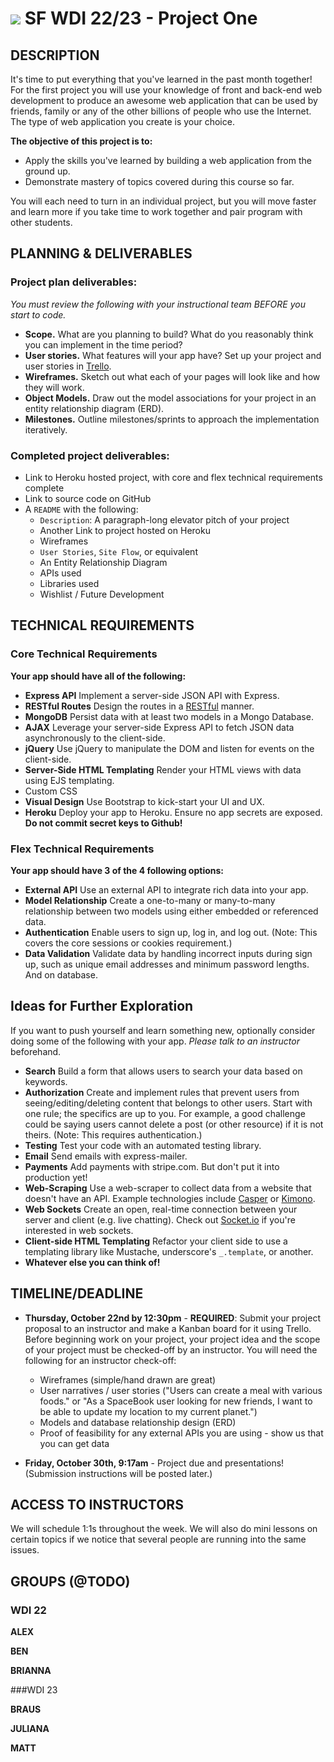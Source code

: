 # ![](https://ga-dash.s3.amazonaws.com/production/assets/logo-9f88ae6c9c3871690e33280fcf557f33.png) SF WDI 22/23 - Project One


## DESCRIPTION

It's time to put everything that you've learned in the past month together! For the first project you will use your knowledge of front and back-end web development to produce an awesome web application that can be used by friends, family or any of the other billions of people who use the Internet. The type of web application you create is your choice.

**The objective of this project is to:**

* Apply the skills you've learned by building a web application from the ground up.
* Demonstrate mastery of topics covered during this course so far.

You will each need to turn in an individual project, but you will move faster and learn more if you take time to work together and pair program with other students.

## PLANNING & DELIVERABLES

### Project plan deliverables:

*You must review the following with your instructional team BEFORE you start to code.*

* **Scope.** What are you planning to build? What do you reasonably think you can implement in the time period?
* **User stories.** What features will your app have? Set up your project and user stories in [Trello](https://trello.com).
* **Wireframes.** Sketch out what each of your pages will look like and how they will work.
* **Object Models.** Draw out the model associations for your project in an entity relationship diagram (ERD).
* **Milestones.** Outline milestones/sprints to approach the implementation iteratively.


### Completed project deliverables:

* Link to Heroku hosted project, with core and flex technical requirements complete
* Link to source code on GitHub
* A `README` with the following:
  * `Description`: A paragraph-long elevator pitch of your project
  * Another Link to project hosted on Heroku
  * Wireframes
  * `User Stories`, `Site Flow`, or equivalent
  * An Entity Relationship Diagram
  * APIs used
  * Libraries used
  * Wishlist / Future Development

## TECHNICAL REQUIREMENTS

### Core Technical Requirements 

**Your app should have all of the following:**

* **Express API** Implement a server-side JSON API with Express.
* **RESTful Routes** Design the routes in a <a href="http://restfulrouting.com/mappings/resources" target="_blank">RESTful</a> manner.
* **MongoDB** Persist data with at least two models in a Mongo Database.
* **AJAX** Leverage your server-side Express API to fetch JSON data asynchronously to the client-side.
* **jQuery** Use jQuery to manipulate the DOM and listen for events on the client-side.
* **Server-Side HTML Templating** Render your HTML views with data using EJS templating.
* Custom CSS
* **Visual Design** Use Bootstrap to kick-start your UI and UX.
* **Heroku** Deploy your app to Heroku.  Ensure no app secrets are exposed. __Do not commit secret keys to Github!__

### Flex Technical Requirements

**Your app should have 3 of the 4 following options:**
* **External API** Use an external API to integrate rich data into your app.
* **Model Relationship** Create a one-to-many or many-to-many relationship between two models using either embedded or referenced data.
* **Authentication** Enable users to sign up, log in, and log out. (Note: This covers the core sessions or cookies requirement.)
* **Data Validation** Validate data by handling incorrect inputs during sign up, such as unique email addresses and minimum password lengths.   And on database.
 

## Ideas for Further Exploration

If you want to push yourself and learn something new, optionally consider doing some of the following with your app. *Please talk to an instructor* beforehand.

* **Search** Build a form that allows users to search your data based on keywords.
* **Authorization** Create and implement rules that prevent users from seeing/editing/deleting content that belongs to other users. Start with one rule; the specifics are up to you. For example, a good challenge could be saying users cannot delete a post (or other resource) if it is not theirs.  (Note: This requires authentication.)
* **Testing** Test your code with an automated testing library. 
* **Email** Send emails with express-mailer.
* **Payments** Add payments with stripe.com. But don't put it into production yet!
* **Web-Scraping** Use a web-scraper to collect data from a website that doesn't have an API. Example technologies include <a href="http://casperjs.org" target="_blank">Casper</a> or <a href="https://www.kimonolabs.com" target="_blank">Kimono</a>.
* **Web Sockets** Create an open, real-time connection between your server and client (e.g. live chatting). Check out <a href="http://socket.io/" target="_blank">Socket.io</a> if you're interested in web sockets.
* **Client-side HTML Templating**  Refactor your client side to use a templating library like Mustache, underscore's `_.template`, or another. 
* **Whatever else you can think of!**

## TIMELINE/DEADLINE

* **Thursday, October 22nd by 12:30pm** - **REQUIRED**:  Submit your project proposal to an instructor and make a Kanban board for it using Trello. Before beginning work on your project, your project idea and the scope of your project must be checked-off by an instructor. You will need the following for an instructor check-off:
    * Wireframes (simple/hand drawn are great)
    * User narratives / user stories ("Users can create a meal with various foods." or "As a SpaceBook user looking for new friends, I want to be able to update my location to my current planet.")
    * Models and database relationship design (ERD)
    * Proof of feasibility for any external APIs you are using - show us that you can get data

* **Friday, October 30th, 9:17am** - Project due and presentations!  (Submission instructions will be posted later.)


## ACCESS TO INSTRUCTORS
We will schedule 1:1s throughout the week. We will also do mini lessons on certain topics if we notice that several people are running into the same issues.

## GROUPS (@TODO)

### WDI 22

**ALEX**


**BEN**

**BRIANNA**

###WDI 23

**BRAUS**

**JULIANA**

**MATT**
